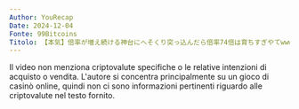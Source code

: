 ```yaml
---
Author: YouRecap
Date: 2024-12-04
Fonte: 99Bitcoins
Titolo: 【本気】倍率が増え続ける神台にへそくり突っ込んだら倍率74倍は育ちすぎやてwwww
---
```


Il video non menziona criptovalute specifiche o le relative intenzioni di acquisto o vendita. L'autore si concentra principalmente su un gioco di casinò online, quindi non ci sono informazioni pertinenti riguardo alle criptovalute nel testo fornito.
